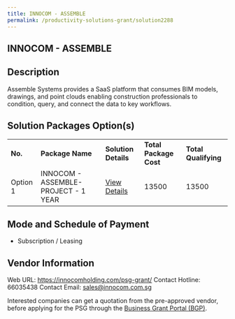 ```yaml
---
title: INNOCOM - ASSEMBLE
permalink: /productivity-solutions-grant/solution2288
---
```


## INNOCOM - ASSEMBLE

## Description

Assemble Systems provides a SaaS platform that consumes BIM models, drawings, and point clouds enabling construction professionals to condition, query, and connect the data to key workflows.

## Solution Packages Option(s)

<table>
<tr>
<td><b>No.</b></td>
<td><b>Package Name</b></td>
<td><b>Solution Details</b></td>
<td><b>Total Package Cost</b></td>
<td><b>Total Qualifying</b></td>
</tr>
<tr>
<td>Option 1</td>
<td>INNOCOM - ASSEMBLE-PROJECT - 1 YEAR </td>
<td><a href='https://www.gobusiness.gov.sg/images/psg/INNOCOM_20210023_Desensitised_Annex_3_Part_1.pdf'>View Details</a></td>
<td>13500</td>
<td>13500</td>
</tr>
</table>

## Mode and Schedule of Payment

 - Subscription / Leasing

## Vendor Information

 Web URL: https://innocomholding.com/psg-grant/ 
Contact Hotline: 66035438 
Contact Email: sales@innocom.com.sg 


Interested companies can get a quotation from the pre-approved vendor, before applying for the PSG through the <a href='https://www.businessgrants.gov.sg/'>Business Grant Portal (BGP)</a>.
